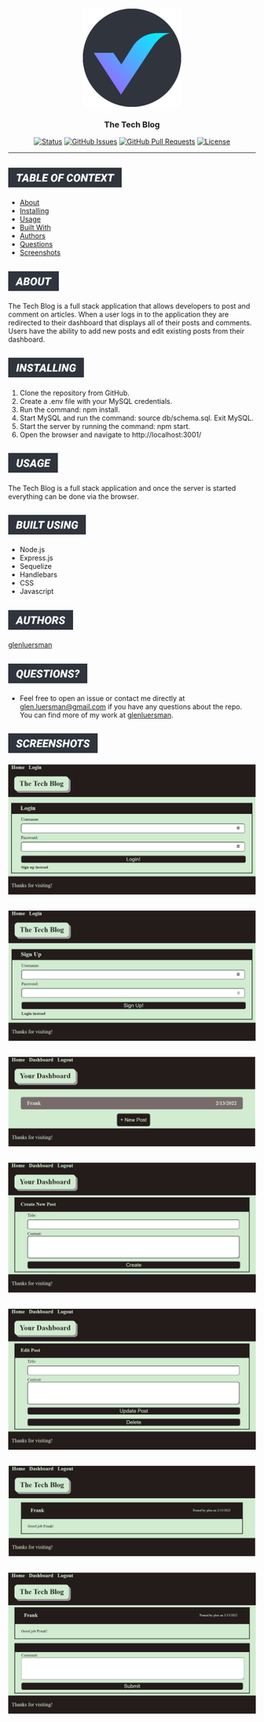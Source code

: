<p align="center">
 <img width=200px height=200px src="./images/logo-round-dark.png" alt="Project logo"></a>
</p>

<h3 align="center">The Tech Blog</h3>

<div align="center">

[![Status](https://img.shields.io/badge/status-active-success.svg)]()
[![GitHub Issues](https://img.shields.io/github/issues/glenluersman/tech_blog.svg)](https://github.com/glenluersman/tech_blog/issues)
[![GitHub Pull Requests](https://img.shields.io/github/issues-pr/glenluersman/tech_blog.svg)](https://github.com/glenluersman/tech_blog/pulls)
[![License](https://img.shields.io/badge/license-MIT-blue.svg)](/LICENSE)

</div>

---

## <img src="https://github.com/teamjuli0/readme-badges/blob/main/themes/clean-dark/menu-categories/table-of-context.png?raw=true" style="height: 40px">

- [About](#about)
- [Installing](#installing)
- [Usage](#usage)
- [Built With](#built_using)
- [Authors](#authors)
- [Questions](#questions)
- [Screenshots](#screenshots)

## <img id="about" src="https://github.com/teamjuli0/readme-badges/blob/main/themes/clean-dark/menu-categories/about.png?raw=true" style="height: 40px">

The Tech Blog is a full stack application that allows developers to post and comment on articles. When a user logs in to the application they are redirected to their dashboard that displays all of their posts and comments. Users have the ability to add new posts and edit existing posts from their dashboard.

## <img id="installing" src="https://github.com/teamjuli0/readme-badges/blob/main/themes/clean-dark/menu-categories/installing.png?raw=true" style="height: 40px">

1. Clone the repository from GitHub.
2. Create a .env file with your MySQL credentials.
3. Run the command: npm install.
4. Start MySQL and run the command: source db/schema.sql. Exit MySQL.
5. Start the server by running the command: npm start.
6. Open the browser and navigate to http://localhost:3001/

## <img id="usage" src="https://github.com/teamjuli0/readme-badges/blob/main/themes/clean-dark/menu-categories/usage.png?raw=true" style="height: 40px">

The Tech Blog is a full stack application and once the server is started everything can be done via the browser.

## <img id="built_using" src="https://github.com/teamjuli0/readme-badges/blob/main/themes/clean-dark/menu-categories/built-using.png?raw=true" style="height: 40px">

- Node.js
- Express.js
- Sequelize
- Handlebars
- CSS
- Javascript

## <img id="authors" src="https://github.com/teamjuli0/readme-badges/blob/main/themes/clean-dark/menu-categories/authors.png?raw=true" style="height: 40px">

[glenluersman](https://github.com/glenluersman)

## <img id="questions" src="https://github.com/teamjuli0/readme-badges/blob/main/themes/clean-dark/menu-categories/questions-alt.png?raw=true" style="height: 40px">

- Feel free to open an issue or contact me directly at glen.luersman@gmail.com if you have any questions about the repo. You can find more of my work at [glenluersman](https://github.com/glenluersman/).

## <img id="screenshots" src="https://github.com/teamjuli0/readme-badges/blob/main/themes/clean-dark/menu-categories/screenshots.png?raw=true" style="height: 40px">

<img style="margin: 0 0 15px 0" src="./images/tech-blog2.PNG" ></a>

<img style="margin: 0 0 15px 0" src="./images/tech-blog3.PNG" ></a>

<img style="margin: 0 0 15px 0" src="./images/tech-blog4.PNG" ></a>

<img style="margin: 0 0 15px 0" src="./images/tech-blog5.PNG" ></a>

<img style="margin: 0 0 15px 0" src="./images/tech-blog6.PNG" ></a>

<img style="margin: 0 0 15px 0" src="./images/tech-blog1.PNG" ></a>

<img style="margin: 0 0 15px 0" src="./images/tech-blog7.PNG" ></a>
